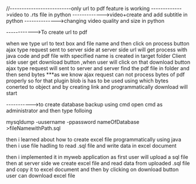 //--------------------------only url to pdf feature is working 
------------->video to .rts file in python 
------------->video+create and add subtitle in python
-------------->changing video quality and size in python
	


------------>To create url to pdf 


when we type url to text box and file name and then click 
on process button ajax type request sent to server side
at server side url will get process with java code and pdf file
with specified name is created in target folder 
Client side user get download button ,when user will click on 
that download button ajax type request will sent to server and 
server find the pdf file in folder and then send bytes
***as we know ajax request can not process bytes of pdf 
properly so for that plugin blob is has to be used using which
bytes conerted to object and by creating link and programmatically
download will start

----------->to create database backup using cmd
open cmd as administrator
and then type folloing


mysqldump -uusername -ppassword nameOfDatabase >fileNamewithPath.sql

then i learned about how to create excel file programmatically using
java then i use file hadling to read .sql file and write data in excel document


then i implemented it in myweb application as first user will
upload a sql file then at server side we create excel file and read data from 
uploaded .sql file and copy it to excel document and then by clicking
on download button user can download excel file 

